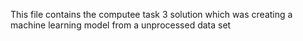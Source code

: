 This file contains the computee task 3 solution 
which was creating a machine learning model from a unprocessed data set
